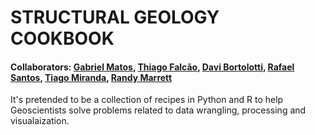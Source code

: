 # STRUCTURAL GEOLOGY COOKBOOK

#### Collaborators: [Gabriel Matos](https://github.com/gcmatos), [Thiago Falcão](https://github.com/thiago85falcao), [Davi Bortolotti](https://github.com/davibortolotti), [Rafael Santos](https://github.com/rafaelfvcs), [Tiago Miranda](https://github.com/tiagomgeo), [Randy Marrett](https://github.com/marret)

It's pretended to be a collection of recipes in Python and R to help Geoscientists solve problems related to data wrangling, processing and visualaization.
